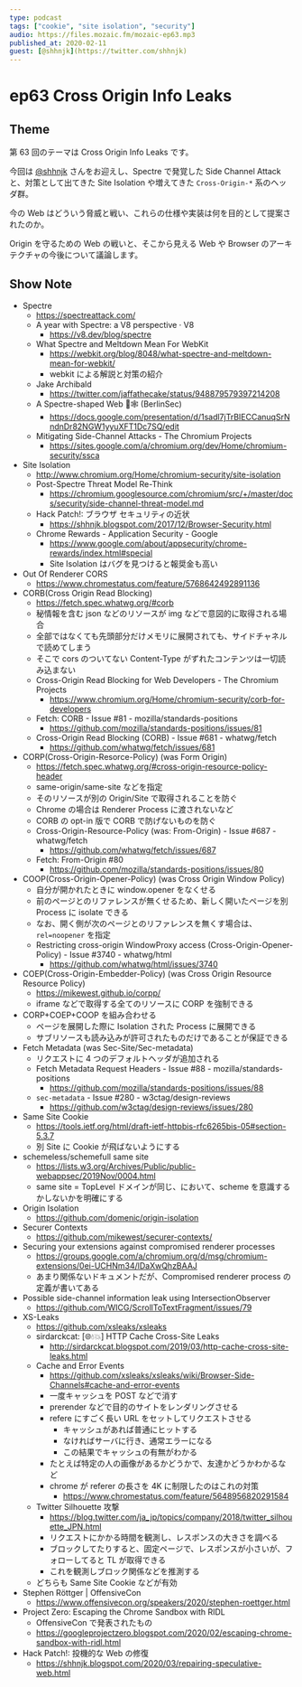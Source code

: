 ```yaml
---
type: podcast
tags: ["cookie", "site isolation", "security"]
audio: https://files.mozaic.fm/mozaic-ep63.mp3
published_at: 2020-02-11
guest: [@shhnjk](https://twitter.com/shhnjk)
---
```


# ep63 Cross Origin Info Leaks

## Theme

第 63 回のテーマは Cross Origin Info Leaks です。

今回は [@shhnjk](https://twitter.com/shhnjk) さんをお迎えし、Spectre で発覚した Side Channel Attack と、対策として出てきた Site Isolation や増えてきた `Cross-Origin-*` 系のヘッダ群。

今の Web はどういう脅威と戦い、これらの仕様や実装は何を目的として提案されたのか。

Origin を守るための Web の戦いと、そこから見える Web や Browser のアーキテクチャの今後について議論します。


## Show Note

- Spectre
  - https://spectreattack.com/
  - A year with Spectre: a V8 perspective · V8
    - https://v8.dev/blog/spectre
  - What Spectre and Meltdown Mean For WebKit
    - https://webkit.org/blog/8048/what-spectre-and-meltdown-mean-for-webkit/
    - webkit による解説と対策の紹介
  - Jake Archibald
    - https://twitter.com/jaffathecake/status/948879579397214208
  - A Spectre-shaped Web 👻🕸 (BerlinSec)
    - https://docs.google.com/presentation/d/1sadl7jTrBIECCanuqSrNndnDr82NGW1yyuXFT1Dc7SQ/edit
  - Mitigating Side-Channel Attacks - The Chromium Projects
    - https://sites.google.com/a/chromium.org/dev/Home/chromium-security/ssca
- Site Isolation
  - http://www.chromium.org/Home/chromium-security/site-isolation
  - Post-Spectre Threat Model Re-Think
    - https://chromium.googlesource.com/chromium/src/+/master/docs/security/side-channel-threat-model.md
  - Hack Patch!: ブラウザ セキュリティの近状
    - https://shhnjk.blogspot.com/2017/12/Browser-Security.html
  - Chrome Rewards - Application Security - Google
    - https://www.google.com/about/appsecurity/chrome-rewards/index.html#special
    - Site Isolation はバグを見つけると報奨金も高い
- Out Of Renderer CORS
  - https://www.chromestatus.com/feature/5768642492891136
- CORB(Cross Origin Read Blocking)
  - https://fetch.spec.whatwg.org/#corb
  - 秘情報を含む json などのリソースが img などで意図的に取得される場合
  - 全部ではなくても先頭部分だけメモリに展開されても、サイドチャネルで読めてしまう
  - そこで cors のついてない Content-Type がずれたコンテンツは一切読み込まない
  - Cross-Origin Read Blocking for Web Developers - The Chromium Projects
    - https://www.chromium.org/Home/chromium-security/corb-for-developers
  - Fetch: CORB - Issue #81 - mozilla/standards-positions
    - https://github.com/mozilla/standards-positions/issues/81
  - Cross-Origin Read Blocking (CORB) - Issue #681 - whatwg/fetch
    - https://github.com/whatwg/fetch/issues/681
- CORP(Cross-Origin-Resorce-Policy) (was Form Origin)
  - https://fetch.spec.whatwg.org/#cross-origin-resource-policy-header
  - same-origin/same-site などを指定
  - そのリソースが別の Origin/Site で取得されることを防ぐ
  - Chrome の場合は Renderer Process に渡されないなど
  - CORB の opt-in 版で CORB で防げないものを防ぐ
  - Cross-Origin-Resource-Policy (was: From-Origin) - Issue #687 - whatwg/fetch
    - https://github.com/whatwg/fetch/issues/687
  - Fetch: From-Origin #80
    - https://github.com/mozilla/standards-positions/issues/80
- COOP(Cross-Origin-Opener-Policy) (was Cross Origin Window Policy)
  - 自分が開かれたときに window.opener をなくせる
  - 前のページとのリファレンスが無くせるため、新しく開いたページを別 Process に isolate できる
  - なお、開く側が次のページとのリファレンスを無くす場合は、`rel=noopener` を指定
  - Restricting cross-origin WindowProxy access (Cross-Origin-Opener-Policy) - Issue #3740 - whatwg/html
    - https://github.com/whatwg/html/issues/3740
- COEP(Cross-Origin-Embedder-Policy) (was Cross Origin Resource Resource Policy)
  - https://mikewest.github.io/corpp/
  - iframe などで取得する全てのリソースに CORP を強制できる
- CORP+COEP+COOP を組み合わせる
  - ページを展開した際に Isolation された Process に展開できる
  - サブリソースも読み込みが許可されたものだけであることが保証できる
- Fetch Metadata (was Sec-Site/Sec-metadata)
  - リクエストに 4 つのデフォルトヘッダが追加される
  - Fetch Metadata Request Headers - Issue #88 - mozilla/standards-positions
    - https://github.com/mozilla/standards-positions/issues/88
  - `sec-metadata` - Issue #280 - w3ctag/design-reviews
    - https://github.com/w3ctag/design-reviews/issues/280
- Same Site Cookie
  - https://tools.ietf.org/html/draft-ietf-httpbis-rfc6265bis-05#section-5.3.7
  - 別 Site に Cookie が飛ばないようにする
- schemeless/schemefull same site
  - https://lists.w3.org/Archives/Public/public-webappsec/2019Nov/0004.html
  - same site = TopLevel ドメインが同じ、において、scheme を意識するかしないかを明確にする
- Origin Isolation
  - https://github.com/domenic/origin-isolation
- Securer Contexts
  - https://github.com/mikewest/securer-contexts/
- Securing your extensions against compromised renderer processes
  - https://groups.google.com/a/chromium.org/d/msg/chromium-extensions/0ei-UCHNm34/lDaXwQhzBAAJ
  - あまり関係ないドキュメントだが、Compromised renderer process の定義が書いてある
- Possible side-channel information leak using IntersectionObserver
  - https://github.com/WICG/ScrollToTextFragment/issues/79
- XS-Leaks
  - https://github.com/xsleaks/xsleaks
  - sirdarckcat: [🌐💧💥] HTTP Cache Cross-Site Leaks
    - http://sirdarckcat.blogspot.com/2019/03/http-cache-cross-site-leaks.html
  - Cache and Error Events
    - https://github.com/xsleaks/xsleaks/wiki/Browser-Side-Channels#cache-and-error-events
    - 一度キャッシュを POST などで消す
    - prerender などで目的のサイトをレンダリングさせる
    - refere にすごく長い URL をセットしてリクエストさせる
      - キャッシュがあれば普通にヒットする
      - なければサーバに行き、通常エラーになる
      - この結果でキャッシュの有無がわかる
    - たとえば特定の人の画像があるかどうかで、友達かどうかわかるなど
    - chrome が referer の長さを 4K に制限したのはこれの対策
      - https://www.chromestatus.com/feature/5648956820291584
  - Twitter Silhouette 攻撃
    - https://blog.twitter.com/ja_jp/topics/company/2018/twitter_silhouette_JPN.html
    - リクエストにかかる時間を観測し、レスポンスの大きさを調べる
    - ブロックしてたりすると、固定ページで、レスポンスが小さいが、フォローしてると TL が取得できる
    - これを観測しブロック関係などを推測する
  - どちらも Same Site Cookie などが有効
- Stephen Röttger | OffensiveCon
  - https://www.offensivecon.org/speakers/2020/stephen-roettger.html
- Project Zero: Escaping the Chrome Sandbox with RIDL
  - OffensiveCon で発表されたもの
  - https://googleprojectzero.blogspot.com/2020/02/escaping-chrome-sandbox-with-ridl.html
- Hack Patch!: 投機的な Web の修復
  - https://shhnjk.blogspot.com/2020/03/repairing-speculative-web.html